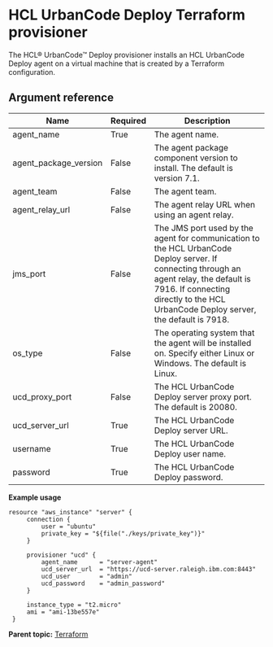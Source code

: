 # **HCL UrbanCode Deploy Terraform provisioner**

The HCL® UrbanCode™ Deploy provisioner installs an HCL UrbanCode Deploy agent on a virtual machine that is created by a Terraform configuration.

## Argument reference

|Name|Required|Description|
|----|--------|-----------|
|agent\_name|True|The agent name.|
|agent\_package\_version|False|The agent package component version to install. The default is version 7.1.|
|agent\_team|False|The agent team.|
|agent\_relay\_url|False|The agent relay URL when using an agent relay.|
|jms\_port|False|The JMS port used by the agent for communication to the HCL UrbanCode Deploy server. If connecting through an agent relay, the default is 7916. If connecting directly to the HCL UrbanCode Deploy server, the default is 7918.|
|os\_type|False|The operating system that the agent will be installed on. Specify either Linux or Windows. The default is Linux.|
|ucd\_proxy\_port|False|The HCL UrbanCode Deploy server proxy port. The default is 20080.|
|ucd\_server\_url|True|The HCL UrbanCode Deploy server URL.|
|username|True|The HCL UrbanCode Deploy user name.|
|password|True|The HCL UrbanCode Deploy password.|

**Example usage**

```
resource "aws_instance" "server" {
     connection {
         user = "ubuntu"
         private_key = "${file("./keys/private_key")}"
     }

     provisioner "ucd" {
         agent_name      = "server-agent"
         ucd_server_url  = "https://ucd-server.raleigh.ibm.com:8443"
         ucd_user        = "admin"
         ucd_password    = "admin_password"
     }

     instance_type = "t2.micro"
     ami = "ami-13be557e"
 }
```

**Parent topic:** [Terraform](../../com.udeploy.reference.doc/topics/terraform_ch.md)

